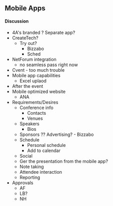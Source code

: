 ## Mobile Apps
#### Discussion
- 4A's branded ? Separate app?
- CreateTech?
	- Try out?
		- Bizzabo
		- Sched
- NetForum integration
	- no seamless pass right now
- Cvent - too much trouble
- Mobile app capabilities
	- Excel uplaod
- After the event
- Mobile optimized website
	-  ANA
- Requirements/Desires
	- Conference info
		- Contacts
		- Venues
	- Speakers
		- Bios
	- Sponsors ?? 
		Advertising? - Bizzabo
	- Schedule
		- Personal schedule
		- Add to calendar
	- Social
	- Ger the presentation from the mobile app?
	- Note taking
	- Attendee interaction
	- Reporting
- Approvals
	- AF
	- LB?
	- NH

